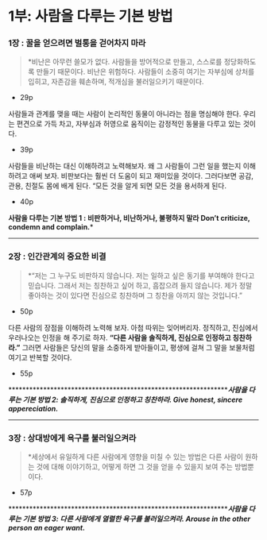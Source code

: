 # 1부: 사람을 다루는 기본 방법

### 1장 : 꿀을 얻으려면 벌통을 걷어차지 마라

> *비난은 아무런 쓸모가 없다. 사람들을 방어적으로 만들고, 스스로를 정당화하도록 만들기 때문이다. 비난은 위험하다. 사람들이 소중히 여기는 자부심에 상처를 입히고, 자존감을 훼손하며, 적개심을 불러일으키기 때문이다.
- 29p

사람들과 관계를 맺을 때는 사람이 논리적인 동물이 아니라는 점을 명심해야 한다. 우리는 편견으로 가득 차고, 자부심과 허영으로 움직이는 감정적인 동물을 다루고 있는 것이다.
- 39p

사람들을 비난하는 대신 이해하려고 노력해보자. 왜 그 사람들이 그런 일을 했는지 이해하려고 애써 보자. 비판보다는 훨씬 더 도움이 되고 재미있을 것이다. 그러다보면 공감, 관용, 친절도 몸에 배게 된다. “모든 것을 알게 되면 모든 것을 용서하게 된다.
- 40p

**사람을 다루는 기본 방법 1 : 
비판하거나, 비난하거나, 불평하지 말라
Don’t criticize, condemn and complain.***
> 

---

### 2장 : 인간관계의 중요한 비결

> *“저는 그 누구도 비판하지 않습니다. 저는 일하고 싶은 동기를 부여해야 한다고 믿습니다. 그래서 저는 칭찬하고 싶어 하고, 흠잡으려 들지 않습니다. 제가 정말 좋아하는 것이 있다면 진심으로 칭찬하며 그 칭찬을 아끼지 않는 것입니다.”
- 50p

다른 사람의 장점을 이해하려 노력해 보자. 아첨 따위는 잊어버리자. 정직하고, 진심에서 우러나오는 인정을 해 주기로 하자. **“다른 사람을 솔직하게, 진심으로 인정하고 칭찬하라.”** 그러면 사람들은 당신의 말을 소중하게 받아들이고, 평생에 걸쳐 그 말을 보물처럼 여기고 반복할 것이다.
- 55p

******************************************************************사람을 다루는 기본 방법 2:
솔직하게, 진심으로 인정하고 칭찬하라.
Give honest, sincere appereciation.***
> 

---

### 3장 : 상대방에게 욕구를 불러일으켜라

> *세상에서 유일하게 다른 사람에게 영향을 미칠 수 있는 방법은 다른 사람이 원하는 것에 대해 이야기하고, 어떻게 하면 그 것을 얻을 수 있을지 보여 주는 방법뿐이다.
- 57p

******************************************************************사람을 다루는 기본 방법 3:
다른 사람에게 열렬한 욕구를 불러일으켜라.
Arouse in the other person an eager want.***
>